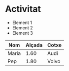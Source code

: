 # Activitat 
- Element 1
- Element 2
- Element 3

| Nom      | Alçada | Cotxe     |
|----------|--------|-----------|
| Maria    | 1.60   | Audi      |
| Pep      | 1.80   | Volvo     |